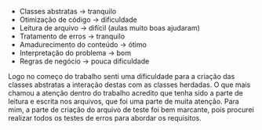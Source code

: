 - Classes abstratas -> tranquilo
- Otimização de código -> dificuldade
- Leitura de arquivo -> difícil (aulas muito boas ajudaram)
- Tratamento de erros -> tranquilo
- Amadurecimento do conteúdo -> ótimo
- Interpretação do problema -> bom
- Regras de negócio -> pouca dificuldade

Logo no começo do trabalho senti uma dificuldade para a criação
das classes abstratas a interação destas com as classes herdadas.
O que mais chamou a atenção dentro do trabalho acredito que tenha sido
a parte de leitura e escrita nos arquivos, que foi uma parte de muita
atenção. Para mim, a parte de criação do arquivo de teste foi bem marcante, pois
procurei realizar todos os testes de erros para abordar os requisitos.